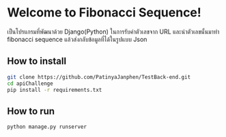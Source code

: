 # Welcome to Fibonacci Sequence!

เป็นโปรแกรมที่พัฒนาด้วย Django(Python) ในการรับค่าตัวเลขจาก URL และนำตัวเลขนั้นมาทำ fibonacci sequence แล้วส่งกลับข้อมูลที่ได้ในรูปแบบ Json
 

## How to install

``` bash
git clone https://github.com/PatinyaJanphen/TestBack-end.git
cd apiChallenge
pip install -r requirements.txt
```

## How to run
``` bash
python manage.py runserver
```
